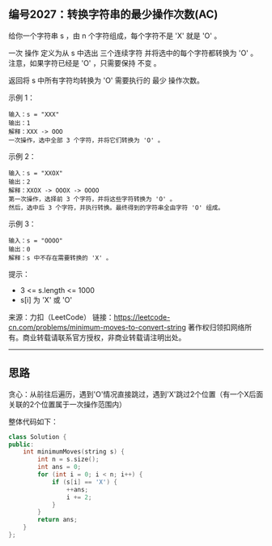 ## 编号2027：转换字符串的最少操作次数(AC)

给你一个字符串 s ，由 n 个字符组成，每个字符不是 'X' 就是 'O' 。

一次 操作 定义为从 s 中选出 三个连续字符 并将选中的每个字符都转换为 'O' 。注意，如果字符已经是 'O' ，只需要保持 不变 。

返回将 s 中所有字符均转换为 'O' 需要执行的 最少 操作次数。

 

示例 1：
```
输入：s = "XXX"
输出：1
解释：XXX -> OOO
一次操作，选中全部 3 个字符，并将它们转换为 'O' 。
```
示例 2：
```
输入：s = "XXOX"
输出：2
解释：XXOX -> OOOX -> OOOO
第一次操作，选择前 3 个字符，并将这些字符转换为 'O' 。
然后，选中后 3 个字符，并执行转换。最终得到的字符串全由字符 'O' 组成。
```
示例 3：
```
输入：s = "OOOO"
输出：0
解释：s 中不存在需要转换的 'X' 。 
```
提示：

* 3 <= s.length <= 1000
* s[i] 为 'X' 或 'O'

来源：力扣（LeetCode）
链接：https://leetcode-cn.com/problems/minimum-moves-to-convert-string
著作权归领扣网络所有。商业转载请联系官方授权，非商业转载请注明出处。

---
## 思路
贪心：从前往后遍历，遇到'O'情况直接跳过，遇到'X'跳过2个位置（有一个X后面关联的2个位置属于一次操作范围内）

整体代码如下：
```c++
class Solution {
public:
    int minimumMoves(string s) {
        int n = s.size();
        int ans = 0;
        for (int i = 0; i < n; i++) {
            if (s[i] == 'X') {
                ++ans;
                i += 2;
            }
        }
        return ans;
    }
};
```